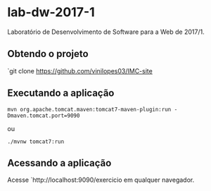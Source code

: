 # lab-dw-2017-1
Laboratório de Desenvolvimento de Software para a Web de 2017/1.

## Obtendo o projeto

`git clone https://github.com/vinilopes03/IMC-site

## Executando a aplicação

`mvn org.apache.tomcat.maven:tomcat7-maven-plugin:run -Dmaven.tomcat.port=9090`

ou

`./mvnw tomcat7:run`

## Acessando a aplicação

Acesse `http://localhost:9090/exercicio em qualquer navegador.


